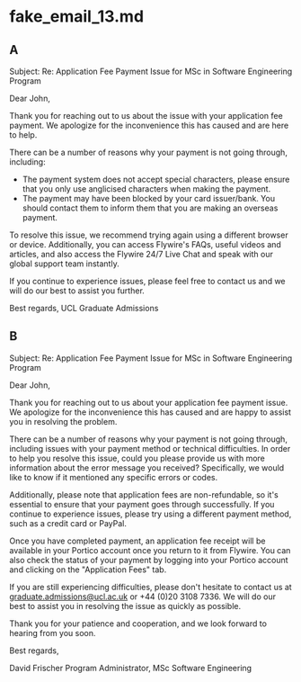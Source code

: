 # fake_email_13.md

## A

Subject: Re: Application Fee Payment Issue for MSc in Software Engineering Program

Dear John,

Thank you for reaching out to us about the issue with your application fee payment. We apologize for the inconvenience this has caused and are here to help.

There can be a number of reasons why your payment is not going through, including:

* The payment system does not accept special characters, please ensure that you only use anglicised characters when making the payment.
* The payment may have been blocked by your card issuer/bank. You should contact them to inform them that you are making an overseas payment.

To resolve this issue, we recommend trying again using a different browser or device. Additionally, you can access Flywire's FAQs, useful videos and articles, and also access the Flywire 24/7 Live Chat and speak with our global support team instantly.

If you continue to experience issues, please feel free to contact us and we will do our best to assist you further.

Best regards,
UCL Graduate Admissions

## B

Subject: Re: Application Fee Payment Issue for MSc in Software Engineering Program

Dear John,

Thank you for reaching out to us about your application fee payment issue. We apologize for the inconvenience this has caused and are happy to assist you in resolving the problem.

There can be a number of reasons why your payment is not going through, including issues with your payment method or technical difficulties. In order to help you resolve this issue, could you please provide us with more information about the error message you received? Specifically, we would like to know if it mentioned any specific errors or codes.

Additionally, please note that application fees are non-refundable, so it's essential to ensure that your payment goes through successfully. If you continue to experience issues, please try using a different payment method, such as a credit card or PayPal.

Once you have completed payment, an application fee receipt will be available in your Portico account once you return to it from Flywire. You can also check the status of your payment by logging into your Portico account and clicking on the "Application Fees" tab.

If you are still experiencing difficulties, please don't hesitate to contact us at [graduate.admissions@ucl.ac.uk](mailto:graduate.admissions@ucl.ac.uk) or +44 (0)20 3108 7336. We will do our best to assist you in resolving the issue as quickly as possible.

Thank you for your patience and cooperation, and we look forward to hearing from you soon.

Best regards,

David Frischer
Program Administrator, MSc Software Engineering




